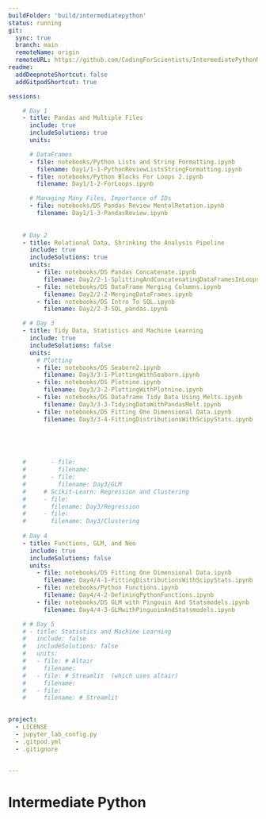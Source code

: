```yaml
---
buildFolder: 'build/intermediatepython'
status: running
git:
  sync: true
  branch: main
  remoteName: origin
  remoteURL: https://github.com/CodingForScientists/IntermediatePythonMPI2022
readme:
  addDeepnoteShortcut: false
  addGitpodShortcut: true

sessions:

    # Day 1
    - title: Pandas and Multiple Files
      include: true
      includeSolutions: true
      units:

      # DataFrames
      - file: notebooks/Python Lists and String Formatting.ipynb
        filename: Day1/1-1-PythonReviewListsStringFormatting.ipynb
      - file: notebooks/Python Blocks For Loops 2.ipynb
        filename: Day1/1-2-ForLoops.ipynb     

      # Managing Many Files, Importance of IDs
      - file: notebooks/DS Pandas Review MentalRotation.ipynb
        filename: Day1/1-3-PandasReview.ipynb
      
      
    # Day 2
    - title: Relational Data, Shrinking the Analysis Pipeline
      include: true
      includeSolutions: true
      units:
        - file: notebooks/DS Pandas Concatenate.ipynb
          filename: Day2/2-1-SplittingAndConcatenatingDataFramesInLoops.ipynb
        - file: notebooks/DS DataFrame Merging Columns.ipynb
          filename: Day2/2-2-MergingDataFrames.ipynb
        - file: notebooks/DS Intro To SQL.ipynb
          filename: Day2/2-3-SQL_pandas.ipynb

    # # Day 3
    - title: Tidy Data, Statistics and Machine Learning
      include: true
      includeSolutions: false
      units:
        # Plotting
        - file: notebooks/DS Seaborn2.ipynb
          filename: Day3/3-1-PlottingWithSeaborn.ipynb
        - file: notebooks/DS Plotnine.ipynb
          filename: Day3/3-2-PlottingWithPlotnine.ipynb
        - file: notebooks/DS Dataframe Tidy Data Using Melts.ipynb
          filename: Day3/3-3-TidyingDataWithPandasMelt.ipynb
        - file: notebooks/DS Fitting One Dimensional Data.ipynb
          filename: Day3/3-4-FittingDistributionsWithScipyStats.ipynb



          
    
    #       - file:
    #         filename: 
    #       - file:
    #         filename: Day3/GLM
    #     # Scikit-Learn: Regression and Clustering
    #     - file:
    #       filename: Day3/Regression
    #     - file:
    #       filename: Day3/Clustering
    
    # Day 4
    - title: Functions, GLM, and Neo
      include: true
      includeSolutions: false
      units:
        - file: notebooks/DS Fitting One Dimensional Data.ipynb
          filename: Day4/4-1-FittingDistributionsWithScipyStats.ipynb
        - file: notebooks/Python Functions.ipynb
          filename: Day4/4-2-DefiningPythonFunctions.ipynb
        - file: notebooks/DS GLM with Pingouin And Statsmodels.ipynb
          filename: Day4/4-3-GLMwithPinguoinAndStatsmodels.ipynb

    # # Day 5
    # - title: Statistics and Machine Learning
    #   include: false
    #   includeSolutions: false
    #   units:
    #   - file: # Altair
    #     filename: 
    #   - file: # Streamlit  (which uses altair)
    #     filename: 
    #   - file: 
    #     filename: # Streamlit

    
project:
  - LICENSE
  - jupyter_lab_config.py
  - .gitpod.yml
  - .gitignore
  

---
```




# Intermediate Python
